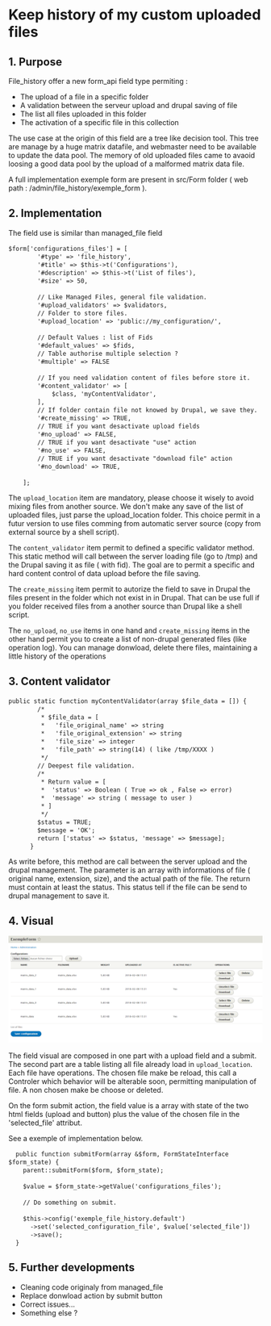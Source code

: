 # Keep history of my custom uploaded files

## 1. Purpose

File_history offer a new form_api field type permiting :
- The upload of a file in a specific folder
- A validation between the serveur upload and drupal saving of file
- The list all files uploaded in this folder
- The activation of a specific file in this collection

The use case at the origin of this field are a tree like decision tool.
This tree are manage by a huge matrix datafile, and webmaster need to be 
available to update the data pool.
The memory of old uploaded files came to avaoid loosing a good data pool 
by the upload of a malformed matrix data file.

A full implementation exemple form are present in src/Form folder 
( web path : /admin/file_history/exemple_form ).

## 2. Implementation

The field use is similar than managed_file field

```
$form['configurations_files'] = [
        '#type' => 'file_history',
        '#title' => $this->t('Configurations'),
        '#description' => $this->t('List of files'),
        '#size' => 50,
        
        // Like Managed Files, general file validation.
        '#upload_validators' => $validators,
        // Folder to store files.
        '#upload_location' => 'public://my_configuration/',
        
        // Default Values : list of Fids
        '#default_values' => $fids,
        // Table authorise multiple selection ?
        '#multiple' => FALSE
        
        // If you need validation content of files before store it.
        '#content_validator' => [
            $class, 'myContentValidator',
        ],
        // If folder contain file not knowed by Drupal, we save they.
        '#create_missing' => TRUE,
        // TRUE if you want desactivate upload fields
        '#no_upload' => FALSE,
        // TRUE if you want desactivate "use" action
        '#no_use' => FALSE,
        // TRUE if you want desactivate "download file" action
        '#no_download' => TRUE,
        
    ];
```

The ``upload_location`` item are mandatory, please choose it wisely 
to avoid mixing files from another source.
We don't make any save of the list of uploaded files, 
just parse the upload_location folder.
This choice permit in a futur version to use files comming from automatic 
server source (copy from external source by a shell script).

The ``content_validator`` item permit to defined a specific validator method.
This static method will call between the server loading file (go to /tmp) 
and the Drupal saving it as file ( with fid).
The goal are to permit a specific and hard content control of data upload 
before the file saving.

The ``create_missing`` item permit to autorize the field to save in Drupal the
files present in the folder which not exist in in Drupal.
That can be use full if you folder received files from a another source than
Drupal like a shell script.

The ``no_upload``, ``no_use`` items in one hand and ``create_missing`` items in
the other hand permit you to create a list of non-drupal generated files
(like operation log). You can manage donwload, delete there files, 
maintaining a little history of the operations


## 3. Content validator

``` 
public static function myContentValidator(array $file_data = []) {
        /*
         * $file_data = [
         *   'file_original_name' => string
         *   'file_original_extension' => string
         *   'file_size' => integer
         *   'file_path' => string(14) ( like /tmp/XXXX )
         */
        // Deepest file validation.
        /*
         * Return value = [
         *  'status' => Boolean ( True => ok , False => error)
         *  'message' => string ( message to user )
         * ]
         */
        $status = TRUE;
        $message = 'OK';
        return ['status' => $status, 'message' => $message];
      }
```

As write before, this method are call between the server upload and the 
drupal management.
The parameter is an array with informations of file ( original name, 
extension, size), and the actual path of the file.
The return must contain at least the status. 
This status tell if the file can be send to drupal management to save it.


## 4. Visual

![ExempleForm.PNG](ExempleForm.PNG)

The field visual are composed in one part with a upload field and a submit.
The second part are a table listing all file already load in 
``upload_location``.
Each file have operations. 
The chosen file make be reload, this call a Controler which behavior will 
be alterable soon, permitting manipulation of file.
A non chosen make be choose or deleted.

On the form submit action, the field value is a array with state of the two
 html fields (upload and button) plus the value of the chosen file in the 
 'selected_file' attribut. 
 
 See a exemple of implementation below.
``` 
  public function submitForm(array &$form, FormStateInterface $form_state) {
    parent::submitForm($form, $form_state);

    $value = $form_state->getValue('configurations_files');
    
    // Do something on submit.
    
    $this->config('exemple_file_history.default')
      ->set('selected_configuration_file', $value['selected_file'])
      ->save();
  }
```

## 5. Further developments

- Cleaning code originaly from managed_file
- Replace donwload action by submit button
- Correct issues...
- Something else ?
